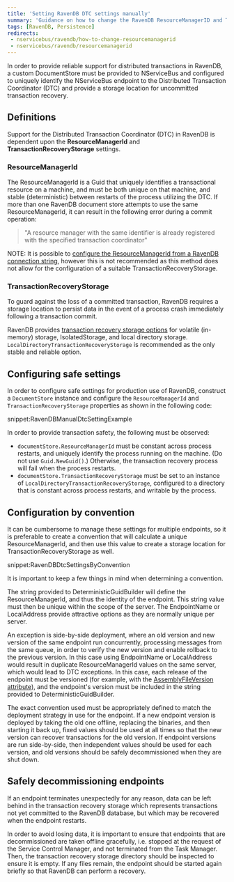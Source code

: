 ```yaml
---
title: 'Setting RavenDB DTC settings manually'
summary: 'Guidance on how to change the RavenDB ResourceManagerID and TransactionRecoveryStorage.'
tags: [RavenDB, Persistence]
redirects:
 - nservicebus/ravendb/how-to-change-resourcemanagerid
 - nservicebus/ravendb/resourcemanagerid
---
```


In order to provide reliable support for distributed transactions in RavenDB, a custom DocumentStore must be provided to NServiceBus and configured to uniquely identify the NServiceBus endpoint to the Distributed Transaction Coordinator (DTC) and provide a storage location for uncommitted transaction recovery.

## Definitions

Support for the Distributed Transaction Coordinator (DTC) in RavenDB is dependent upon the **ResourceManagerId** and **TransactionRecoveryStorage** settings.

### ResourceManagerId

The ResourceManagerId is a Guid that uniquely identifies a transactional resource on a machine, and must be both unique on that machine, and stable (deterministic) between restarts of the process utilizing the DTC. If more than one RavenDB document store attempts to use the same ResourceManagerId, it can result in the following error during a commit operation:

> "A resource manager with the same identifier is already registered with the specified transaction coordinator"

NOTE: It is possible to [configure the ResourceManagerId from a RavenDB connection string](http://ravendb.net/docs/search/3.0/csharp?searchTerm=connection-string), however this is not recommended as this method does not allow for the configuration of a suitable TransactionRecoveryStorage.

### TransactionRecoveryStorage

To guard against the loss of a committed transaction, RavenDB requires a storage location to persist data in the event of a process crash immediately following a transaction commit.

RavenDB provides [transaction recovery storage options](http://ravendb.net/docs/search/3.0/csharp?searchTerm=TransactionRecoveryStorage) for volatile (in-memory) storage, IsolatedStorage, and local directory storage. `LocalDirectoryTransactionRecoveryStorage` is recommended as the only stable and reliable option.

## Configuring safe settings

In order to configure safe settings for production use of RavenDB, construct a `DocumentStore` instance and configure the `ResourceManagerId` and `TransactionRecoveryStorage` properties as shown in the following code:

snippet:RavenDBManualDtcSettingExample

In order to provide transaction safety, the following must be observed:

* `documentStore.ResourceManagerId` must be constant across process restarts, and uniquely identify the process running on the machine. (Do not use `Guid.NewGuid()`.) Otherwise, the transaction recovery process will fail when the process restarts.
* `documentStore.TransactionRecoveryStorage` must be set to an instance of `LocalDirectoryTransactionRecoveryStorage`, configured to a directory that is constant across process restarts, and writable by the process.

## Configuration by convention

It can be cumbersome to manage these settings for multiple endpoints, so it is preferable to create a convention that will calculate a unique ResourceManagerId, and then use this value to create a storage location for TransactionRecoveryStorage as well. 

snippet:RavenDBDtcSettingsByConvention

It is important to keep a few things in mind when determining a convention.

The string provided to DeterministicGuidBuilder will define the ResourceManagerId, and thus the identity of the endpoint. This string value must then be unique within the scope of the server. The EndpointName or LocalAddress provide attractive options as they are normally unique per server.

An exception is side-by-side deployment, where an old version and new version of the same endpoint run concurrently, processing messages from the same queue, in order to verify the new version and enable rollback to the previous version. In this case using EndpointName or LocalAddress would result in duplicate ResourceManagerId values on the same server, which would lead to DTC exceptions. In this case, each release of the endpoint must be versioned (for example, with the [AssemblyFileVersion attribute](https://msdn.microsoft.com/en-us/library/system.reflection.assemblyfileversionattribute.aspx)), and the endpoint's version must be included in the string provided to DeterministicGuidBuilder.

The exact convention used must be appropriately defined to match the deployment strategy in use for the endpoint. If a new endpoint version is deployed by taking the old one offline, replacing the binaries, and then starting it back up, fixed values should be used at all times so that the new version can recover transactions for the old version. If endpoint versions are run side-by-side, then independent values should be used for each version, and old versions should be safely decommissioned when they are shut down.

## Safely decommissioning endpoints

If an endpoint terminates unexpectedly for any reason, data can be left behind in the transaction recovery storage which represents transactions not yet committed to the RavenDB database, but which may be recovered when the endpoint restarts.

In order to avoid losing data, it is important to ensure that endpoints that are decommissioned are taken offline gracefully, i.e. stopped at the request of the Service Control Manager, and not terminated from the Task Manager. Then, the transaction recovery storage directory should be inspected to ensure it is empty. If any files remain, the endpoint should be started again briefly so that RavenDB can perform a recovery.
